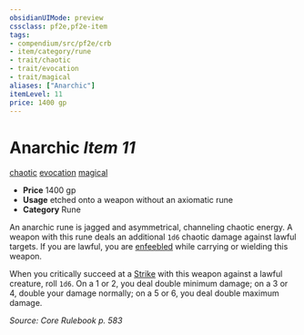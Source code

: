 ```yaml
---
obsidianUIMode: preview
cssclass: pf2e,pf2e-item
tags:
- compendium/src/pf2e/crb
- item/category/rune
- trait/chaotic
- trait/evocation
- trait/magical
aliases: ["Anarchic"]
itemLevel: 11
price: 1400 gp
---
```

# Anarchic *Item 11*  
[chaotic](../../../rules/traits/chaotic.md)  [evocation](../../../rules/traits/evocation.md)  [magical](../../../rules/traits/magical.md)  

- **Price** 1400 gp
- **Usage** etched onto a weapon without an axiomatic rune
- **Category** Rune

An anarchic rune is jagged and asymmetrical, channeling chaotic energy. A weapon with this rune deals an additional `1d6` chaotic damage against lawful targets. If you are lawful, you are [enfeebled](../../../rules/conditions.md#Enfeebled) while carrying or wielding this weapon.

When you critically succeed at a [Strike](../../../rules/actions/strike.md) with this weapon against a lawful creature, roll `1d6`. On a 1 or 2, you deal double minimum damage; on a 3 or 4, double your damage normally; on a 5 or 6, you deal double maximum damage.

*Source: Core Rulebook p. 583*